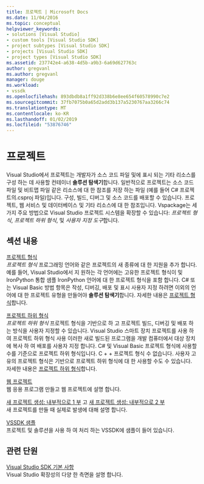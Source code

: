 ```yaml
---
title: 프로젝트 | Microsoft Docs
ms.date: 11/04/2016
ms.topic: conceptual
helpviewer_keywords:
- solutions [Visual Studio]
- custom tools [Visual Studio SDK]
- project subtypes [Visual Studio SDK]
- projects [Visual Studio SDK]
- project types [Visual Studio SDK]
ms.assetid: 237742e4-a638-4d5b-a9b3-6a69d627763c
author: gregvanl
ms.author: gregvanl
manager: douge
ms.workload:
- vssdk
ms.openlocfilehash: 893dbdb8a1ff92d338b6e8ee654f60578990c7e2
ms.sourcegitcommit: 37fb7075b0a65d2add3b137a5230767aa3266c74
ms.translationtype: MT
ms.contentlocale: ko-KR
ms.lasthandoff: 01/02/2019
ms.locfileid: "53876746"
---
```

# <a name="projects"></a>프로젝트
Visual Studio에서 프로젝트는 개발자가 소스 코드 파일 및에 표시 되는 기타 리소스를 구성 하는 데 사용할 컨테이너 **솔루션 탐색기**합니다. 일반적으로 프로젝트는 소스 코드 파일 및 비트맵 파일 같은 리소스에 대 한 참조를 저장 하는 파일 (예를 들어 C# 프로젝트의.csproj 파일)입니다. 구성, 빌드, 디버그 및 소스 코드를 배포할 수 있습니다. 프로젝트, 웹 서비스 및 데이터베이스 및 기타 리소스에 대 한 참조입니다. Vspackage는 세 가지 주요 방법으로 Visual Studio 프로젝트 시스템을 확장할 수 있습니다: *프로젝트 형식*, *프로젝트 하위 형식*, 및 *사용자 지정 도구*합니다.  
  
## <a name="in-this-section"></a>섹션 내용  
 [프로젝트 형식](../../extensibility/internals/project-types.md)  
 *프로젝트 형식* 프로그래밍 언어와 같은 프로젝트의 새 종류에 대 한 지원을 추가 합니다. 예를 들어, Visual Studio에서 지 원하는 각 언어에는 고유한 프로젝트 형식이 및 IronPython 통합 샘플 IronPython 언어에 대 한 프로젝트 형식을 포함 합니다. C# 또는 Visual Basic 방법 항목은 작성, 디버깅, 배포 및 표시 사용자 지정 하려면 이외의 언어에 대 한 프로젝트 유형을 만들어야 **솔루션 탐색기**합니다. 자세한 내용은 [프로젝트 형식](../../extensibility/internals/project-types.md)합니다.  
  
 [프로젝트 하위 형식](../../extensibility/internals/project-subtypes.md)  
 *프로젝트 하위 형식* 프로젝트 형식을 기반으로 하 고 프로젝트 빌드, 디버깅 및 배포 하는 방식을 사용자 지정할 수 있습니다. Visual Studio 스마트 장치 프로젝트를 사용 하 여 프로젝트 하위 형식 사용 이러한 새로 빌드된 프로그램을 개발 컴퓨터에서 대상 장치에 복사 하 여 배포를 사용자 지정 합니다. C# 및 Visual Basic 프로젝트 형식에 사용할 수를 기준으로 프로젝트 하위 형식입니다. C + + 프로젝트 형식 수 없습니다. 사용자 고유의 프로젝트 형식은 기반으로 프로젝트 하위 형식에 대 한 사용할 수도 수 있습니다. 자세한 내용은 [프로젝트 하위 형식](../../extensibility/internals/project-subtypes.md)합니다.  
  
 [웹 프로젝트](../../extensibility/internals/web-projects.md)  
 웹 응용 프로그램 만들고 웹 프로젝트에 설명 합니다.  
  
 [새 프로젝트 생성: 내부적으로 1 부](../../extensibility/internals/new-project-generation-under-the-hood-part-one.md) 고 [새 프로젝트 생성: 내부적으로 2 부](../../extensibility/internals/new-project-generation-under-the-hood-part-two.md)  
 새 프로젝트를 만들 때 실제로 발생에 대해 설명 합니다.  
  
 [VSSDK 샘플](http://aka.ms/vs2015sdksamples)  
 프로젝트 및 솔루션을 사용 하 여 처리 하는 VSSDK에 샘플이 들어 있습니다.  
  
## <a name="related-sections"></a>관련 단원  
 [Visual Studio SDK 기본 사항](../../extensibility/internals/inside-the-visual-studio-sdk.md)  
 Visual Studio 확장성의 다양 한 측면을 설명 합니다.